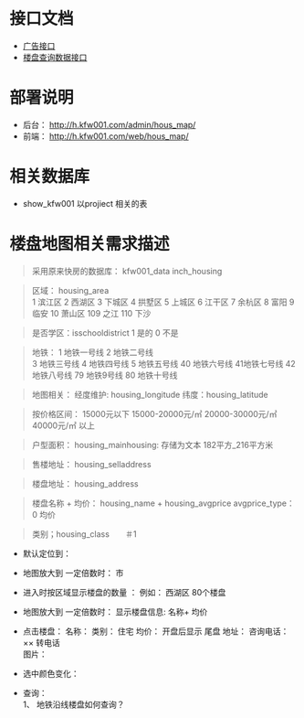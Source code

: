 

# 接口文档

 + [广告接口](/doc/map/Ad.md)
 + [楼盘查询数据接口](/doc/map/House.md)


# 部署说明

- 后台： http://h.kfw001.com/admin/hous_map/
- 前端： http://h.kfw001.com/web/hous_map/

# 相关数据库

- show_kfw001  以projiect 相关的表

# 楼盘地图相关需求描述

> 采用原来快房的数据库： kfw001_data  inch_housing

> 区域：  housing_area  
    1 滨江区  2 西湖区 3 下城区 4 拱墅区 5 上城区  6 江干区 7 余杭区 8 富阳 9 临安 10 萧山区  109 之江  110 下沙

>是否学区：isschooldistrict  1 是的  0 不是

>地铁：
        1 地铁一号线
        2 地铁二号线  
        3 地铁三号线
        4 地铁四号线
        5 地铁五号线
        40 地铁六号线
        41地铁七号线
        42 地铁八号线
        79 地铁9号线
        80 地铁十号线

> 地图相关： 经度维护:  housing_longitude  纬度：housing_latitude

> 按价格区间： 15000元以下   15000-20000元/㎡   20000-30000元/㎡  40000元/㎡ 以上     

> 户型面积：  housing_mainhousing: 存储为文本  182平方_216平方米  

> 售楼地址： housing_selladdress

> 楼盘地址： housing_address

> 楼盘名称 + 均价： housing_name  +  housing_avgprice   avgprice_type：0 均价

> 类别；housing_class　　＃1



+ 默认定位到：

+ 地图放大到 一定倍数时： 市

+ 进入时按区域显示楼盘的数量 ： 例如： 西湖区 80个楼盘

+ 地图放大到 一定倍数时：   显示楼盘信息: 名称+ 均价

+ 点击楼盘：  名称：
             类别： 住宅
             均价： 开盘后显示 尾盘
             地址：
             咨询电话： ×× 转电话   
             图片：        

+ 选中颜色变化：

+ 查询：  
      1、 地铁沿线楼盘如何查询？
